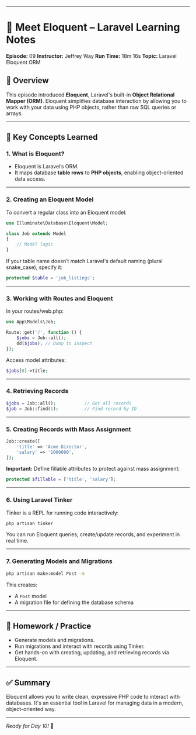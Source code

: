 
---

# 📘 Meet Eloquent – Laravel Learning Notes
**Episode:** 09
**Instructor:** Jeffrey Way
**Run Time:** 18m 16s
**Topic:** Laravel Eloquent ORM

## 📌 Overview

This episode introduced **Eloquent**, Laravel's built-in **Object Relational Mapper (ORM)**. Eloquent simplifies database interaction by allowing you to work with your data using PHP objects, rather than raw SQL queries or arrays.

---

## 🧠 Key Concepts Learned

### 1. **What is Eloquent?**

* Eloquent is Laravel’s ORM.
* It maps database **table rows** to **PHP objects**, enabling object-oriented data access.

---

### 2. **Creating an Eloquent Model**

To convert a regular class into an Eloquent model:

```php
use Illuminate\Database\Eloquent\Model;

class Job extends Model
{
    // Model logic
}
```

If your table name doesn’t match Laravel's default naming (plural snake\_case), specify it:

```php
protected $table = 'job_listings';
```

---

### 3. **Working with Routes and Eloquent**

In your routes/web.php:

```php
use App\Models\Job;

Route::get('/', function () {
    $jobs = Job::all();
    dd($jobs); // Dump to inspect
});
```

Access model attributes:

```php
$jobs[0]->title;
```

---

### 4. **Retrieving Records**

```php
$jobs = Job::all();           // Get all records
$job = Job::find(1);          // Find record by ID
```

---

### 5. **Creating Records with Mass Assignment**

```php
Job::create([
    'title' => 'Acme Director',
    'salary' => '1000000',
]);
```

**Important:** Define fillable attributes to protect against mass assignment:

```php
protected $fillable = ['title', 'salary'];
```

---

### 6. **Using Laravel Tinker**

Tinker is a REPL for running code interactively:

```bash
php artisan tinker
```

You can run Eloquent queries, create/update records, and experiment in real time.

---

### 7. **Generating Models and Migrations**

```bash
php artisan make:model Post -m
```

This creates:

* A `Post` model
* A migration file for defining the database schema

---

## 🧪 Homework / Practice

* Generate models and migrations.
* Run migrations and interact with records using Tinker.
* Get hands-on with creating, updating, and retrieving records via Eloquent.

---

## ✅ Summary

Eloquent allows you to write clean, expressive PHP code to interact with databases. It's an essential tool in Laravel for managing data in a modern, object-oriented way.

---

*Ready for Day 10!* 🚀

